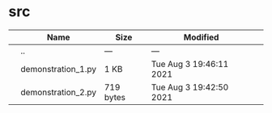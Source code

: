 # src

<table><thead><tr class="header"><th></th><th>Name</th><th>Size</th><th>Modified</th><th></th></tr></thead><tbody><tr class="odd"><td></td><td><span class="goup">..</span></td><td>—</td><td>—</td><td></td></tr><tr class="even"><td></td><td><span class="name">demonstration_1.py</span></td><td>1 KB</td><td>Tue Aug 3 19:46:11 2021</td><td></td></tr><tr class="odd"><td></td><td><span class="name">demonstration_2.py</span></td><td>719 bytes</td><td>Tue Aug 3 19:42:50 2021</td><td></td></tr></tbody></table>
